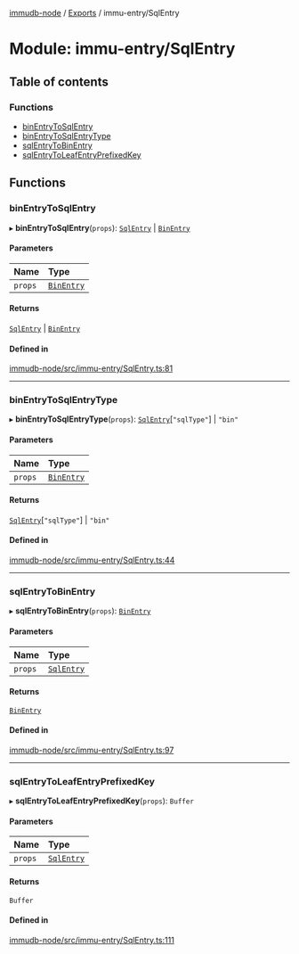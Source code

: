 [immudb-node](../README.md) / [Exports](../modules.md) / immu-entry/SqlEntry

# Module: immu-entry/SqlEntry

## Table of contents

### Functions

- [binEntryToSqlEntry](immu_entry_SqlEntry.md#binentrytosqlentry)
- [binEntryToSqlEntryType](immu_entry_SqlEntry.md#binentrytosqlentrytype)
- [sqlEntryToBinEntry](immu_entry_SqlEntry.md#sqlentrytobinentry)
- [sqlEntryToLeafEntryPrefixedKey](immu_entry_SqlEntry.md#sqlentrytoleafentryprefixedkey)

## Functions

### binEntryToSqlEntry

▸ **binEntryToSqlEntry**(`props`): [`SqlEntry`](types_Entry.md#sqlentry) \| [`BinEntry`](types_Entry.md#binentry)

#### Parameters

| Name | Type |
| :------ | :------ |
| `props` | [`BinEntry`](types_Entry.md#binentry) |

#### Returns

[`SqlEntry`](types_Entry.md#sqlentry) \| [`BinEntry`](types_Entry.md#binentry)

#### Defined in

[immudb-node/src/immu-entry/SqlEntry.ts:81](https://github.com/user3232/node-immu-db/blob/30c0d74/immudb-node/src/immu-entry/SqlEntry.ts#L81)

___

### binEntryToSqlEntryType

▸ **binEntryToSqlEntryType**(`props`): [`SqlEntry`](types_Entry.md#sqlentry)[``"sqlType"``] \| ``"bin"``

#### Parameters

| Name | Type |
| :------ | :------ |
| `props` | [`BinEntry`](types_Entry.md#binentry) |

#### Returns

[`SqlEntry`](types_Entry.md#sqlentry)[``"sqlType"``] \| ``"bin"``

#### Defined in

[immudb-node/src/immu-entry/SqlEntry.ts:44](https://github.com/user3232/node-immu-db/blob/30c0d74/immudb-node/src/immu-entry/SqlEntry.ts#L44)

___

### sqlEntryToBinEntry

▸ **sqlEntryToBinEntry**(`props`): [`BinEntry`](types_Entry.md#binentry)

#### Parameters

| Name | Type |
| :------ | :------ |
| `props` | [`SqlEntry`](types_Entry.md#sqlentry) |

#### Returns

[`BinEntry`](types_Entry.md#binentry)

#### Defined in

[immudb-node/src/immu-entry/SqlEntry.ts:97](https://github.com/user3232/node-immu-db/blob/30c0d74/immudb-node/src/immu-entry/SqlEntry.ts#L97)

___

### sqlEntryToLeafEntryPrefixedKey

▸ **sqlEntryToLeafEntryPrefixedKey**(`props`): `Buffer`

#### Parameters

| Name | Type |
| :------ | :------ |
| `props` | [`SqlEntry`](types_Entry.md#sqlentry) |

#### Returns

`Buffer`

#### Defined in

[immudb-node/src/immu-entry/SqlEntry.ts:111](https://github.com/user3232/node-immu-db/blob/30c0d74/immudb-node/src/immu-entry/SqlEntry.ts#L111)
